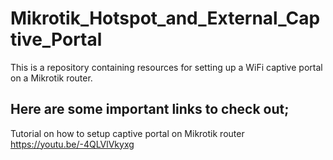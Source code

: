 # Mikrotik_Hotspot_and_External_Captive_Portal
This is a repository containing resources for setting up a WiFi captive portal on a Mikrotik router.

## Here are some important links to check out;
Tutorial on how to setup captive portal on Mikrotik router
https://youtu.be/-4QLVlVkyxg
